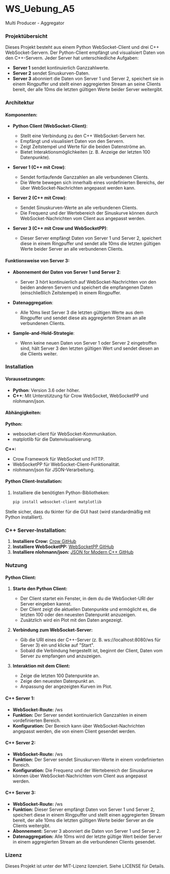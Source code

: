 # WS_Uebung_A5
Multi Producer - Aggregator

### **Projektübersicht**
Dieses Projekt besteht aus einem Python WebSocket-Client und drei C++ WebSocket-Servern. Der Python-Client empfängt und visualisiert Daten von den C++-Servern. Jeder Server hat unterschiedliche Aufgaben:

- **Server 1** sendet kontinuierlich Ganzzahlwerte.
- **Server 2** sendet Sinuskurven-Daten.
- **Server 3** abonniert die Daten von Server 1 und Server 2, speichert sie in einem Ringpuffer und stellt einen aggregierten Stream an seine Clients bereit, der alle 10ms die letzten gültigen Werte beider Server weitergibt.

### **Architektur**

#### **Komponenten:**

- **Python Client (WebSocket-Client)**:
  - Stellt eine Verbindung zu den C++ WebSocket-Servern her.
  - Empfängt und visualisiert Daten von den Servern.
  - Zeigt Zeitstempel und Werte für die beiden Datenströme an.
  - Bietet Interaktionsmöglichkeiten (z. B. Anzeige der letzten 100 Datenpunkte).

- **Server 1 (C++ mit Crow)**:
  - Sendet fortlaufende Ganzzahlen an alle verbundenen Clients.
  - Die Werte bewegen sich innerhalb eines vordefinierten Bereichs, der über WebSocket-Nachrichten angepasst werden kann.

- **Server 2 (C++ mit Crow)**:
  - Sendet Sinuskurven-Werte an alle verbundenen Clients.
  - Die Frequenz und der Wertebereich der Sinuskurve können durch WebSocket-Nachrichten vom Client aus angepasst werden.

- **Server 3 (C++ mit Crow und WebSocketPP)**:
  - Dieser Server empfängt Daten von Server 1 und Server 2, speichert diese in einem Ringpuffer und sendet alle 10ms die letzten gültigen Werte beider Server an alle verbundenen Clients.

#### **Funktionsweise von Server 3:**
- **Abonnement der Daten von Server 1 und Server 2**:
  - Server 3 hört kontinuierlich auf WebSocket-Nachrichten von den beiden anderen Servern und speichert die empfangenen Daten (einschließlich Zeitstempel) in einem Ringpuffer.

- **Datenaggregation**:
  - Alle 10ms liest Server 3 die letzten gültigen Werte aus dem Ringpuffer und sendet diese als aggregierten Stream an alle verbundenen Clients.

- **Sample-and-Hold-Strategie**:
  - Wenn keine neuen Daten von Server 1 oder Server 2 eingetroffen sind, hält Server 3 den letzten gültigen Wert und sendet diesen an die Clients weiter.

### **Installation**

#### **Voraussetzungen:**
- **Python**: Version 3.6 oder höher.
- **C++**: Mit Unterstützung für Crow WebSocket, WebSocketPP und nlohmann/json.

#### **Abhängigkeiten:**

**Python:**
- websocket-client für WebSocket-Kommunikation.
- matplotlib für die Datenvisualisierung.

**C++:**
- Crow Framework für WebSocket und HTTP.
- WebSocketPP für WebSocket-Client-Funktionalität.
- nlohmann/json für JSON-Verarbeitung.

#### **Python Client-Installation:**
1. Installiere die benötigten Python-Bibliotheken:
   ```bash
   pip install websocket-client matplotlib
Stelle sicher, dass du tkinter für die GUI hast (wird standardmäßig mit Python installiert).

### **C++ Server-Installation:**
1. **Installiere Crow:** [Crow GitHub](https://github.com/CrowCpp/Crow)
2. **Installiere WebSocketPP:** [WebSocketPP GitHub](https://github.com/zaphoyd/websocketpp)
3. **Installiere nlohmann/json:** [JSON for Modern C++ GitHub](https://github.com/nlohmann/json)

### **Nutzung**

#### **Python Client:**

1. **Starte den Python Client:**
   - Der Client startet ein Fenster, in dem du die WebSocket-URI der Server eingeben kannst.
   - Der Client zeigt die aktuellen Datenpunkte und ermöglicht es, die letzten 100 oder den neuesten Datenpunkt anzuzeigen.
   - Zusätzlich wird ein Plot mit den Daten angezeigt.

2. **Verbindung zum WebSocket-Server:**
   - Gib die URI eines der C++-Server (z. B. ws://localhost:8080/ws für Server 3) ein und klicke auf "Start".
   - Sobald die Verbindung hergestellt ist, beginnt der Client, Daten vom Server zu empfangen und anzuzeigen.

3. **Interaktion mit dem Client:**
   - Zeige die letzten 100 Datenpunkte an.
   - Zeige den neuesten Datenpunkt an.
   - Anpassung der angezeigten Kurven im Plot.

#### **C++ Server 1:**
- **WebSocket-Route:** /ws
- **Funktion:** Der Server sendet kontinuierlich Ganzzahlen in einem vordefinierten Bereich.
- **Konfiguration:** Der Bereich kann über WebSocket-Nachrichten angepasst werden, die von einem Client gesendet werden.

#### **C++ Server 2:**
- **WebSocket-Route:** /ws
- **Funktion:** Der Server sendet Sinuskurven-Werte in einem vordefinierten Bereich.
- **Konfiguration:** Die Frequenz und der Wertebereich der Sinuskurve können über WebSocket-Nachrichten vom Client aus angepasst werden.

#### **C++ Server 3:**
- **WebSocket-Route:** /ws
- **Funktion:** Dieser Server empfängt Daten von Server 1 und Server 2, speichert diese in einem Ringpuffer und stellt einen aggregierten Stream bereit, der alle 10ms die letzten gültigen Werte beider Server an die Clients weitergibt.
- **Abonnement:** Server 3 abonniert die Daten von Server 1 und Server 2.
- **Datenaggregation:** Alle 10ms wird der letzte gültige Wert beider Server in einem aggregierten Stream an die verbundenen Clients gesendet.

### **Lizenz**
Dieses Projekt ist unter der MIT-Lizenz lizenziert. Siehe LICENSE für Details.

